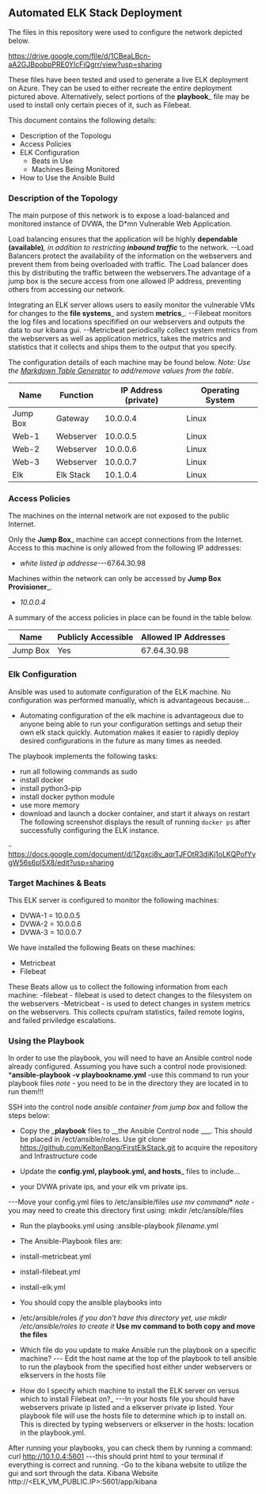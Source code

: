 ## Automated ELK Stack Deployment

The files in this repository were used to configure the network depicted below.

https://drive.google.com/file/d/1CBeaLBcn-aA2GJBpobpPRE0YlcFiQgrr/view?usp=sharing

These files have been tested and used to generate a live ELK deployment on Azure. They can be used to either recreate the entire deployment pictured above. Alternatively, select portions of the __playbook___ file may be used to install only certain pieces of it, such as Filebeat.

  

This document contains the following details:
- Description of the Topologu
- Access Policies
- ELK Configuration
  - Beats in Use
  - Machines Being Monitored
- How to Use the Ansible Build


### Description of the Topology

The main purpose of this network is to expose a load-balanced and monitored instance of DVWA, the D*mn Vulnerable Web Application.

Load balancing ensures that the application will be highly __dependable (available)___, in addition to restricting __inbound traffic___ to the network.
--Load Balancers protect the availability of the information on the webservers and prevent them from being overloaded with traffic. The Load balancer does this by distributing the traffic  between the webservers.The advantage of a jump box is the secure access from one allowed IP address, preventing others from accessing our network.

Integrating an ELK server allows users to easily monitor the vulnerable VMs for changes to the __file systems___ and system __metrics___.
--Filebeat monitors the log files and locations specifified on our webservers and outputs the data to our kibana gui.
--Metricbeat periodically collect system metrics from the webservers as well as application metrics, takes the metrics and statistics that it collects and ships them to the output that you specify.

The configuration details of each machine may be found below.
_Note: Use the [Markdown Table Generator](http://www.tablesgenerator.com/markdown_tables) to add/remove values from the table_.

| Name     | Function | IP Address (private)| Operating System |
|----------|---------|------------|---------------|
| Jump Box | Gateway |  10.0.0.4   |   Linux       |
| Web-1    |Webserver|  10.0.0.5   |   Linux       |
| Web-2    |Webserver|  10.0.0.6   |   Linux       |
| Web-3    |Webserver|  10.0.0.7   |   Linux       |
|  Elk     |Elk Stack|  10.1.0.4   |   Linux       |

### Access Policies

The machines on the internal network are not exposed to the public Internet. 

Only the __Jump Box___ machine can accept connections from the Internet. Access to this machine is only allowed from the following IP addresses:
- _white listed ip addresse_---67.64.30.98

Machines within the network can only be accessed by __Jump Box Provisioner___.
- _10.0.0.4_

A summary of the access policies in place can be found in the table below.

| Name     | Publicly Accessible | Allowed IP Addresses |
|----------|---------------------|----------------------|
| Jump Box |         Yes         |     67.64.30.98      |


### Elk Configuration

Ansible was used to automate configuration of the ELK machine. No configuration was performed manually, which is advantageous because...
- Automating configuration of the elk machine is advantageous due to anyone being able to run your configuration settings and setup their own elk stack quickly. Automation makes it easier to rapidly deploy desired configurations in the future as many times as needed.

The playbook implements the following tasks:

- run all following commands as sudo 
- install docker
- install python3-pip
- install docker python module
- use more memory
- download and launch a docker container, and start it always on restart
The following screenshot displays the result of running `docker ps` after successfully configuring the ELK instance.

-https://docs.google.com/document/d/1Zgxcj8v_aqrTJFOtR3diKj1oLKQPofYygW56s6pl5X8/edit?usp=sharing

### Target Machines & Beats
This ELK server is configured to monitor the following machines:
- DVWA-1 = 10.0.0.5
- DVWA-2 = 10.0.0.6
- DVWA-3 = 10.0.0.7

We have installed the following Beats on these machines:
- Metricbeat
- Filebeat

These Beats allow us to collect the following information from each machine:
-filebeat - filebeat is used to detect changes to the filesystem on the webservers
-Metricbeat - is used to detect changes in system metrics on the webservers.  This collects cpu/ram statistics, failed remote logins, and failed priviledge escalations.

### Using the Playbook
In order to use the playbook, you will need to have an Ansible control node already configured. Assuming you have such a control node provisioned: 
***ansible-playbook -v playbookname.yml**  -use this command to run your playbook files  *note* - you need to be in the directory they are located in to run them!!!

SSH into the control node *ansible container from jump box* and follow the steps below:

- Copy the ___playbook__ files to __the Ansible Control node ___. This should be placed in /ect/ansible/roles.  Use git clone https://github.com/KeltonBang/FirstElkStack.git to acquire the repository and Infrastructure code

- Update the __config.yml, playbook.yml, and hosts___ files to include...
-   your DVWA private ips, and your elk vm private ips.

---Move your config.yml files to /etc/ansible/files  *use mv command** *note* - you may need to create this directory first using: mkdir /etc/ansible/files

- Run the playbooks.yml using :ansible-playbook *filename*.yml 

- The Ansible-Playbook files are:
- install-metricbeat.yml
- install-filebeat.yml
- install-elk.yml

-  You should copy the ansible playbooks into
- /etc/ansible/roles    *if you don't have this directory yet, use mkdir /etc/ansible/roles to create it*
**Use mv command to both copy and move the files**
- Which file do you update to make Ansible run the playbook on a specific machine? 
--- Edit the host name at the top of the playbook to tell ansible to run the playbook from the specified host either under webservers or elkservers in the hosts file

- How do I specify which machine to install the ELK server on versus which to install Filebeat on?_
---In your hosts file you should have webservers private ip listed and a elkserver private ip listed.  Your playbook file will use the hosts file to determine which ip to install on. This is directed by typing webservers or elkserver in the hosts:  location in the playbook.yml. 

After running your playbooks, you can check them by running a command:   curl http://10.1.0.4:5601  ---this should print html to your terminal if everything is correct and running.
-Go to the kibana website to utilize the gui and sort through the data.
Kibana Website
http://<ELK_VM_PUBLIC.IP>:5601/app/kibana
